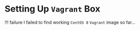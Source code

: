 # Setting Up `Vagrant` Box

!!! failure
    I failed to find working `CentOS 8` `Vagrant` image so far...